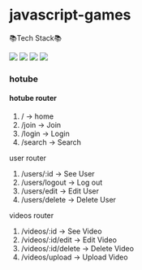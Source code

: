 # javascript-games
📚Tech Stack📚

<div>
  <img src="https://img.shields.io/badge/Javascript-F7DF1E?style=for-the-badge&logo=Javascript&logoColor=black">
  <img src="https://img.shields.io/badge/Html-E34F26?style=for-the-badge&logo=Html5&logoColor=black">
  <img src="https://img.shields.io/badge/Css-1572B6?style=for-the-badge&logo=CSS3&logoColor=white">
  <img src="https://img.shields.io/badge/React-61DAFB?style=for-the-badge&logo=React&logoColor=black">
</div>  

### hotube

#### hotube router


1. / -> home
2. /join -> Join
3. /login -> Login
4. /search -> Search

user router
1. /users/:id -> See User
2. /users/logout -> Log out
3. /users/edit -> Edit User
4. /users/delete -> Delete User

videos router
1. /videos/:id -> See Video
2. /videos/:id/edit -> Edit Video
3. /videos/:id/delete -> Delete Video
4. /videos/upload -> Upload Video


